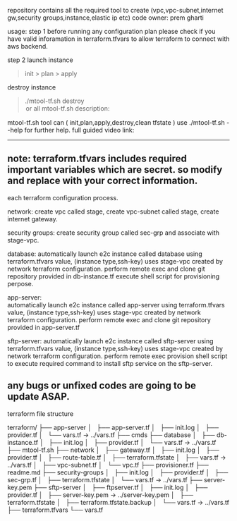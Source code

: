 repository contains all the required tool to create (vpc,vpc-subnet,internet gw,security groups,instance,elastic ip etc)
code owner: prem gharti

usage:
step 1
before running any configuration plan please check if you have valid inforamation in terraform.tfvars to allow terraform to connect with aws backend.

step 2
launch instance
> init > plan > apply 

destroy instance 
> ./mtool-tf.sh destroy <option> or all
mtool-tf.sh description:

mtool-tf.sh tool can ( init,plan,apply,destroy,clean tfstate )
use ./mtool-tf.sh --help for further help.
full guided video link: <under process>

-------------------------------------------------------------------------
note: 
terraform.tfvars includes required important variables which are secret.
so modify and replace with your correct information.
-------------------------------------------------------------------------
each terraform configuration process.

network: 
create vpc called stage, create vpc-subnet called stage, create internet gateway.

security groups: 
create security group called sec-grp and associate with stage-vpc.

database: 
automatically launch e2c instance called database using terraform.tfvars value, (instance type,ssh-key)
uses stage-vpc created by network terraform configuration.
perform remote exec and clone git repository provided in db-instance.tf
execute shell script for provisioning perpose.

app-server:  
automatically launch e2c instance called app-server using terraform.tfvars value, (instance type,ssh-key)
uses stage-vpc created by network terraform configuration.
perform remote exec and clone git repository provided in app-server.tf

sftp-server: 
automatically launch e2c instance called sftp-server using terraform.tfvars value, (instance type,ssh-key)
uses stage-vpc created by network terraform configuration.
perform remote exec provision shell script to execute required command to install sftp service on the sftp-server.

any bugs or unfixed codes are going to be update ASAP.
-------------------------------------------------------------------------

terraform file structure

terraform/
├── app-server
│   ├── app-server.tf
│   ├── init.log
│   ├── provider.tf
│   └── vars.tf -> ../vars.tf
├── cmds
├── database
│   ├── db-instance.tf
│   ├── init.log
│   ├── provider.tf
│   └── vars.tf -> ../vars.tf
├── mtool-tf.sh
├── network
│   ├── gateway.tf
│   ├── init.log
│   ├── provider.tf
│   ├── route-table.tf
│   ├── terraform.tfstate
│   ├── vars.tf -> ../vars.tf
│   ├── vpc-subnet.tf
│   └── vpc.tf
├── provisioner.tf
├── readme.md
├── security-groups
│   ├── init.log
│   ├── provider.tf
│   ├── sec-grp.tf
│   ├── terraform.tfstate
│   └── vars.tf -> ../vars.tf
├── server-key.pem
├── sftp-server
│   ├── ftpserver.tf
│   ├── init.log
│   ├── provider.tf
│   ├── server-key.pem -> ../server-key.pem
│   ├── terraform.tfstate
│   ├── terraform.tfstate.backup
│   └── vars.tf -> ../vars.tf
├── terraform.tfvars
└── vars.tf


